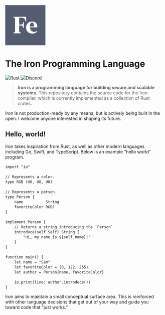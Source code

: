 <img src=".github/assets/logo.svg" alt="Iron logo" height="128px">

# The Iron Programming Language

[![Rust](https://github.com/ironlang/iron/workflows/Rust/badge.svg)](https://github.com/ironlang/iron/actions?query=workflow%3ARust)
[![Discord](https://img.shields.io/discord/745404935193231372?color=blueviolet&label=Discord&logo=discord&logoColor=white)](https://discord.gg/REZTE6T)

> **Iron is a programming language for building secure and scalable systems.** This repository contains the source code for the Iron compiler, which is currently implemented as a collection of Rust crates.

Iron is not production-ready by any means, but is actively being built in the open. I welcome anyone interested in shaping its future.

## Hello, world!

Iron takes inspiration from Rust, as well as other modern languages including Go, Swift, and TypeScript. Below is an example "hello world" program.

```iron
import "io"

// Represents a color.
type RGB (U8, U8, U8)

// Represents a person.
type Person {
	name          String
	favoriteColor RGB?
}

implement Person {
	// Returns a string introducing the `Person`.
	introduce(self Self) String {
		"Hi, my name is ${self.name}!"
	}
}

function main() {
	let name = "Sam"
	let favoriteColor = (0, 122, 255)
	let author = Person{name, favoriteColor}

	io.print(line: author.introduce())
}
```

Iron aims to maintain a small conceptual surface area. This is reinforced with other language decisions that get out of your way and guide you toward code that "just works."
